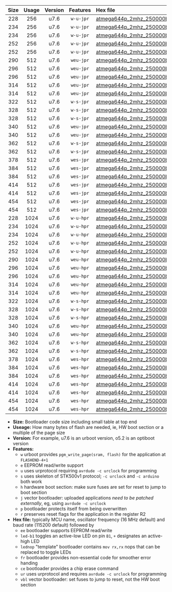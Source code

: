 |Size|Usage|Version|Features|Hex file|
|:-:|:-:|:-:|:-:|:--|
|228|256|u7.6|`w-u-jpr`|[atmega644p_2mhz_250000bps_ur_vbl.hex](https://raw.githubusercontent.com/stefanrueger/urboot/main//atmega644p_2mhz_250000bps_ur_vbl.hex)|
|234|256|u7.6|`w-u-jpr`|[atmega644p_2mhz_250000bps_led+b0_ur_vbl.hex](https://raw.githubusercontent.com/stefanrueger/urboot/main//atmega644p_2mhz_250000bps_led+b0_ur_vbl.hex)|
|234|256|u7.6|`w-u-jpr`|[atmega644p_2mhz_250000bps_lednop_ur_vbl.hex](https://raw.githubusercontent.com/stefanrueger/urboot/main//atmega644p_2mhz_250000bps_lednop_ur_vbl.hex)|
|252|256|u7.6|`w-u-jpr`|[atmega644p_2mhz_250000bps_led+b0_fr_ur_vbl.hex](https://raw.githubusercontent.com/stefanrueger/urboot/main//atmega644p_2mhz_250000bps_led+b0_fr_ur_vbl.hex)|
|252|256|u7.6|`w-u-jpr`|[atmega644p_2mhz_250000bps_lednop_fr_ur_vbl.hex](https://raw.githubusercontent.com/stefanrueger/urboot/main//atmega644p_2mhz_250000bps_lednop_fr_ur_vbl.hex)|
|290|512|u7.6|`weu-jpr`|[atmega644p_2mhz_250000bps_ee_ur_vbl.hex](https://raw.githubusercontent.com/stefanrueger/urboot/main//atmega644p_2mhz_250000bps_ee_ur_vbl.hex)|
|296|512|u7.6|`weu-jpr`|[atmega644p_2mhz_250000bps_ee_led+b0_ur_vbl.hex](https://raw.githubusercontent.com/stefanrueger/urboot/main//atmega644p_2mhz_250000bps_ee_led+b0_ur_vbl.hex)|
|296|512|u7.6|`weu-jpr`|[atmega644p_2mhz_250000bps_ee_lednop_ur_vbl.hex](https://raw.githubusercontent.com/stefanrueger/urboot/main//atmega644p_2mhz_250000bps_ee_lednop_ur_vbl.hex)|
|314|512|u7.6|`weu-jpr`|[atmega644p_2mhz_250000bps_ee_led+b0_fr_ur_vbl.hex](https://raw.githubusercontent.com/stefanrueger/urboot/main//atmega644p_2mhz_250000bps_ee_led+b0_fr_ur_vbl.hex)|
|314|512|u7.6|`weu-jpr`|[atmega644p_2mhz_250000bps_ee_lednop_fr_ur_vbl.hex](https://raw.githubusercontent.com/stefanrueger/urboot/main//atmega644p_2mhz_250000bps_ee_lednop_fr_ur_vbl.hex)|
|322|512|u7.6|`w-s-jpr`|[atmega644p_2mhz_250000bps_vbl.hex](https://raw.githubusercontent.com/stefanrueger/urboot/main//atmega644p_2mhz_250000bps_vbl.hex)|
|328|512|u7.6|`w-s-jpr`|[atmega644p_2mhz_250000bps_led+b0_vbl.hex](https://raw.githubusercontent.com/stefanrueger/urboot/main//atmega644p_2mhz_250000bps_led+b0_vbl.hex)|
|328|512|u7.6|`w-s-jpr`|[atmega644p_2mhz_250000bps_lednop_vbl.hex](https://raw.githubusercontent.com/stefanrueger/urboot/main//atmega644p_2mhz_250000bps_lednop_vbl.hex)|
|340|512|u7.6|`weu-jpr`|[atmega644p_2mhz_250000bps_ee_led+b0_fr_ce_ur_vbl.hex](https://raw.githubusercontent.com/stefanrueger/urboot/main//atmega644p_2mhz_250000bps_ee_led+b0_fr_ce_ur_vbl.hex)|
|340|512|u7.6|`weu-jpr`|[atmega644p_2mhz_250000bps_ee_lednop_fr_ce_ur_vbl.hex](https://raw.githubusercontent.com/stefanrueger/urboot/main//atmega644p_2mhz_250000bps_ee_lednop_fr_ce_ur_vbl.hex)|
|362|512|u7.6|`w-s-jpr`|[atmega644p_2mhz_250000bps_led+b0_fr_vbl.hex](https://raw.githubusercontent.com/stefanrueger/urboot/main//atmega644p_2mhz_250000bps_led+b0_fr_vbl.hex)|
|362|512|u7.6|`w-s-jpr`|[atmega644p_2mhz_250000bps_lednop_fr_vbl.hex](https://raw.githubusercontent.com/stefanrueger/urboot/main//atmega644p_2mhz_250000bps_lednop_fr_vbl.hex)|
|378|512|u7.6|`wes-jpr`|[atmega644p_2mhz_250000bps_ee_vbl.hex](https://raw.githubusercontent.com/stefanrueger/urboot/main//atmega644p_2mhz_250000bps_ee_vbl.hex)|
|384|512|u7.6|`wes-jpr`|[atmega644p_2mhz_250000bps_ee_led+b0_vbl.hex](https://raw.githubusercontent.com/stefanrueger/urboot/main//atmega644p_2mhz_250000bps_ee_led+b0_vbl.hex)|
|384|512|u7.6|`wes-jpr`|[atmega644p_2mhz_250000bps_ee_lednop_vbl.hex](https://raw.githubusercontent.com/stefanrueger/urboot/main//atmega644p_2mhz_250000bps_ee_lednop_vbl.hex)|
|414|512|u7.6|`wes-jpr`|[atmega644p_2mhz_250000bps_ee_led+b0_fr_vbl.hex](https://raw.githubusercontent.com/stefanrueger/urboot/main//atmega644p_2mhz_250000bps_ee_led+b0_fr_vbl.hex)|
|414|512|u7.6|`wes-jpr`|[atmega644p_2mhz_250000bps_ee_lednop_fr_vbl.hex](https://raw.githubusercontent.com/stefanrueger/urboot/main//atmega644p_2mhz_250000bps_ee_lednop_fr_vbl.hex)|
|454|512|u7.6|`wes-jpr`|[atmega644p_2mhz_250000bps_ee_led+b0_fr_ce_vbl.hex](https://raw.githubusercontent.com/stefanrueger/urboot/main//atmega644p_2mhz_250000bps_ee_led+b0_fr_ce_vbl.hex)|
|454|512|u7.6|`wes-jpr`|[atmega644p_2mhz_250000bps_ee_lednop_fr_ce_vbl.hex](https://raw.githubusercontent.com/stefanrueger/urboot/main//atmega644p_2mhz_250000bps_ee_lednop_fr_ce_vbl.hex)|
|228|1024|u7.6|`w-u-hpr`|[atmega644p_2mhz_250000bps_ur.hex](https://raw.githubusercontent.com/stefanrueger/urboot/main//atmega644p_2mhz_250000bps_ur.hex)|
|234|1024|u7.6|`w-u-hpr`|[atmega644p_2mhz_250000bps_led+b0_ur.hex](https://raw.githubusercontent.com/stefanrueger/urboot/main//atmega644p_2mhz_250000bps_led+b0_ur.hex)|
|234|1024|u7.6|`w-u-hpr`|[atmega644p_2mhz_250000bps_lednop_ur.hex](https://raw.githubusercontent.com/stefanrueger/urboot/main//atmega644p_2mhz_250000bps_lednop_ur.hex)|
|252|1024|u7.6|`w-u-hpr`|[atmega644p_2mhz_250000bps_led+b0_fr_ur.hex](https://raw.githubusercontent.com/stefanrueger/urboot/main//atmega644p_2mhz_250000bps_led+b0_fr_ur.hex)|
|252|1024|u7.6|`w-u-hpr`|[atmega644p_2mhz_250000bps_lednop_fr_ur.hex](https://raw.githubusercontent.com/stefanrueger/urboot/main//atmega644p_2mhz_250000bps_lednop_fr_ur.hex)|
|290|1024|u7.6|`weu-hpr`|[atmega644p_2mhz_250000bps_ee_ur.hex](https://raw.githubusercontent.com/stefanrueger/urboot/main//atmega644p_2mhz_250000bps_ee_ur.hex)|
|296|1024|u7.6|`weu-hpr`|[atmega644p_2mhz_250000bps_ee_led+b0_ur.hex](https://raw.githubusercontent.com/stefanrueger/urboot/main//atmega644p_2mhz_250000bps_ee_led+b0_ur.hex)|
|296|1024|u7.6|`weu-hpr`|[atmega644p_2mhz_250000bps_ee_lednop_ur.hex](https://raw.githubusercontent.com/stefanrueger/urboot/main//atmega644p_2mhz_250000bps_ee_lednop_ur.hex)|
|314|1024|u7.6|`weu-hpr`|[atmega644p_2mhz_250000bps_ee_led+b0_fr_ur.hex](https://raw.githubusercontent.com/stefanrueger/urboot/main//atmega644p_2mhz_250000bps_ee_led+b0_fr_ur.hex)|
|314|1024|u7.6|`weu-hpr`|[atmega644p_2mhz_250000bps_ee_lednop_fr_ur.hex](https://raw.githubusercontent.com/stefanrueger/urboot/main//atmega644p_2mhz_250000bps_ee_lednop_fr_ur.hex)|
|322|1024|u7.6|`w-s-hpr`|[atmega644p_2mhz_250000bps.hex](https://raw.githubusercontent.com/stefanrueger/urboot/main//atmega644p_2mhz_250000bps.hex)|
|328|1024|u7.6|`w-s-hpr`|[atmega644p_2mhz_250000bps_led+b0.hex](https://raw.githubusercontent.com/stefanrueger/urboot/main//atmega644p_2mhz_250000bps_led+b0.hex)|
|328|1024|u7.6|`w-s-hpr`|[atmega644p_2mhz_250000bps_lednop.hex](https://raw.githubusercontent.com/stefanrueger/urboot/main//atmega644p_2mhz_250000bps_lednop.hex)|
|340|1024|u7.6|`weu-hpr`|[atmega644p_2mhz_250000bps_ee_led+b0_fr_ce_ur.hex](https://raw.githubusercontent.com/stefanrueger/urboot/main//atmega644p_2mhz_250000bps_ee_led+b0_fr_ce_ur.hex)|
|340|1024|u7.6|`weu-hpr`|[atmega644p_2mhz_250000bps_ee_lednop_fr_ce_ur.hex](https://raw.githubusercontent.com/stefanrueger/urboot/main//atmega644p_2mhz_250000bps_ee_lednop_fr_ce_ur.hex)|
|362|1024|u7.6|`w-s-hpr`|[atmega644p_2mhz_250000bps_led+b0_fr.hex](https://raw.githubusercontent.com/stefanrueger/urboot/main//atmega644p_2mhz_250000bps_led+b0_fr.hex)|
|362|1024|u7.6|`w-s-hpr`|[atmega644p_2mhz_250000bps_lednop_fr.hex](https://raw.githubusercontent.com/stefanrueger/urboot/main//atmega644p_2mhz_250000bps_lednop_fr.hex)|
|378|1024|u7.6|`wes-hpr`|[atmega644p_2mhz_250000bps_ee.hex](https://raw.githubusercontent.com/stefanrueger/urboot/main//atmega644p_2mhz_250000bps_ee.hex)|
|384|1024|u7.6|`wes-hpr`|[atmega644p_2mhz_250000bps_ee_led+b0.hex](https://raw.githubusercontent.com/stefanrueger/urboot/main//atmega644p_2mhz_250000bps_ee_led+b0.hex)|
|384|1024|u7.6|`wes-hpr`|[atmega644p_2mhz_250000bps_ee_lednop.hex](https://raw.githubusercontent.com/stefanrueger/urboot/main//atmega644p_2mhz_250000bps_ee_lednop.hex)|
|414|1024|u7.6|`wes-hpr`|[atmega644p_2mhz_250000bps_ee_led+b0_fr.hex](https://raw.githubusercontent.com/stefanrueger/urboot/main//atmega644p_2mhz_250000bps_ee_led+b0_fr.hex)|
|414|1024|u7.6|`wes-hpr`|[atmega644p_2mhz_250000bps_ee_lednop_fr.hex](https://raw.githubusercontent.com/stefanrueger/urboot/main//atmega644p_2mhz_250000bps_ee_lednop_fr.hex)|
|454|1024|u7.6|`wes-hpr`|[atmega644p_2mhz_250000bps_ee_led+b0_fr_ce.hex](https://raw.githubusercontent.com/stefanrueger/urboot/main//atmega644p_2mhz_250000bps_ee_led+b0_fr_ce.hex)|
|454|1024|u7.6|`wes-hpr`|[atmega644p_2mhz_250000bps_ee_lednop_fr_ce.hex](https://raw.githubusercontent.com/stefanrueger/urboot/main//atmega644p_2mhz_250000bps_ee_lednop_fr_ce.hex)|

- **Size:** Bootloader code size including small table at top end
- **Useage:** How many bytes of flash are needed, ie, HW boot section or a multiple of the page size
- **Version:** For example, u7.6 is an urboot version, o5.2 is an optiboot version
- **Features:**
  + `w` urboot provides `pgm_write_page(sram, flash)` for the application at `FLASHEND-4+1`
  + `e` EEPROM read/write support
  + `u` uses urprotocol requiring `avrdude -c urclock` for programming
  + `s` uses skeleton of STK500v1 protocol; `-c urclock` and `-c arduino` both work
  + `h` hardware boot section: make sure fuses are set for reset to jump to boot section
  + `j` vector bootloader: uploaded applications *need to be patched externally*, eg, using `avrdude -c urclock`
  + `p` bootloader protects itself from being overwritten
  + `r` preserves reset flags for the application in the register R2
- **Hex file:** typically MCU name, oscillator frequency (16 MHz default) and baud rate (115200 default) followed by
  + `ee` bootloader supports EEPROM read/write
  + `led-b1` toggles an active-low LED on pin `B1`, `+` designates an active-high LED
  + `lednop` "template" bootloader contains `mov rx,rx` nops that can be replaced to toggle LEDs
  + `fr` bootloader provides non-essential code for smoother error handing
  + `ce` bootloader provides a chip erase command
  + `ur` uses urprotocol and requires `avrdude -c urclock` for programming
  + `vbl` vector bootloader: set fuses to jump to reset, not the HW boot section
